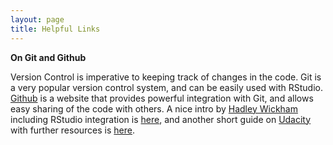 ```yaml
---
layout: page
title: Helpful Links
---
```


**On Git and Github**

Version Control is imperative to keeping track of changes in the code. Git is a very popular version control system, and can be easily used with RStudio. [Github](https://github.com) is a website that provides powerful integration with Git, and allows easy sharing of the code with others. A nice intro by [Hadley Wickham](http://hadley.nz) including RStudio integration is [here](http://r-pkgs.had.co.nz/git.html), and another short guide on [Udacity](http://blog.udacity.com) with further resources is [here](http://blog.udacity.com/2015/06/a-beginners-git-github-tutorial.html).
